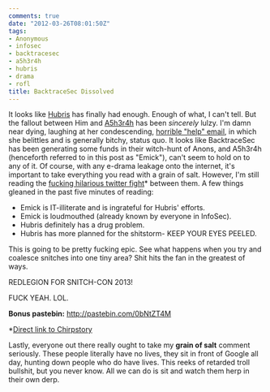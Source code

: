 ```yaml
---
comments: true
date: "2012-03-26T08:01:50Z"
tags:
- Anonymous
- infosec
- backtracesec
- a5h3r4h
- hubris
- drama
- rofl
title: BacktraceSec Dissolved
---
```


It looks like [Hubris][1] has finally had enough. Enough of what, I can't tell.
But the fallout between Him and [A5h3r4h][4] has been *sincerely* lulzy. I'm damn
near dying, laughing at her condescending, [horrible "help" email][2], in which
she belittles and is generally bitchy, status quo. It looks like BacktraceSec
has been generating some funds in their witch-hunt of Anons, and A5h3r4h
(henceforth referred to in this post as "Emick"), can't seem to hold on to any
of it. Of course, with any e-drama leakage onto the internet, it's important to
take everything you read with a grain of salt. However, I'm still reading the
[fucking hilarious twitter fight][3]\* between them. A few things gleaned in the
past five minutes of reading:

* Emick is IT-illiterate and is ingrateful for Hubris' efforts.
* Emick is loudmouthed (already known by everyone in InfoSec).
* Hubris definitely has a drug problem.
* Hubris has more planned for the shitstorm- KEEP YOUR EYES PEELED.

This is going to be pretty fucking epic. See what happens when you try and
coalesce snitches into one tiny area? Shit hits the fan in the greatest of ways.

REDLEGION FOR SNITCH-CON 2013!

FUCK YEAH. LOL.

**Bonus pastebin:** <http://pastebin.com/0bNtZT4M>

\*[Direct link to Chirpstory](http://chirpstory.com/li/5600)

Lastly, everyone out there really ought to take my **grain of salt** comment
seriously. These people literally have no lives, they sit in front of Google all
day, hunting down people who do have lives. This reeks of retarded troll
bullshit, but you never know. All we can do is sit and watch them herp in their
own derp.

[1]: https://twitter.com/#!/backtracesec
[2]: /download/crazyjen.pdf
[3]: /img/2012/lulzytweets.jpg
[4]: https://twitter.com/#!/AsherahResearch
